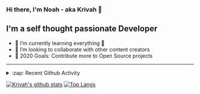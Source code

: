 ### Hi there, I'm Noah - aka Krivah 👋

## I'm a self thought passionate Developer

- 🌱 I’m currently learning everything 🤣
- 👯 I’m looking to collaborate with other content creators
- 🥅 2020 Goals: Contribute more to Open Source projects

---

<details>
  <summary>:zap: Recent Github Activity</summary>
  
<!--START_SECTION:activity-->
1. 🎉 Merged PR [#11](https://github.com/krivahtoo/group-manager/pull/11) in [krivahtoo/group-manager](https://github.com/krivahtoo/group-manager)
2. 🎉 Merged PR [#15](https://github.com/krivahtoo/group-manager/pull/15) in [krivahtoo/group-manager](https://github.com/krivahtoo/group-manager)
3. 🎉 Merged PR [#12](https://github.com/krivahtoo/group-manager/pull/12) in [krivahtoo/group-manager](https://github.com/krivahtoo/group-manager)
4. 🎉 Merged PR [#6](https://github.com/Kriv-Art/BibleBot/pull/6) in [Kriv-Art/BibleBot](https://github.com/Kriv-Art/BibleBot)
5. 🎉 Merged PR [#13](https://github.com/krivahtoo/group-manager/pull/13) in [krivahtoo/group-manager](https://github.com/krivahtoo/group-manager)
<!--END_SECTION:activity-->

</details>


  [![Krivah's github stats](https://github-readme-stats.vercel.app/api?username=krivahtoo&count_private=true)](https://github.com/anuraghazra/github-readme-stats)
  [![Top Langs](https://github-readme-stats.vercel.app/api/top-langs/?username=krivahtoo&layout=compact&langs_count=10)](https://github.com/anuraghazra/github-readme-stats)


